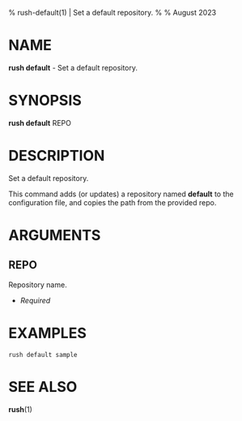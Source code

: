 % rush-default(1) | Set a default repository.
% 
% August 2023

NAME
==================================================

**rush default** - Set a default repository.

SYNOPSIS
==================================================

**rush default** REPO

DESCRIPTION
==================================================

Set a default repository.

This command adds (or updates) a repository named **default** to the configuration file, and copies the path from the provided repo.


ARGUMENTS
==================================================

REPO
--------------------------------------------------

Repository name.

- *Required*

EXAMPLES
==================================================

~~~
rush default sample

~~~

SEE ALSO
==================================================

**rush**(1)



